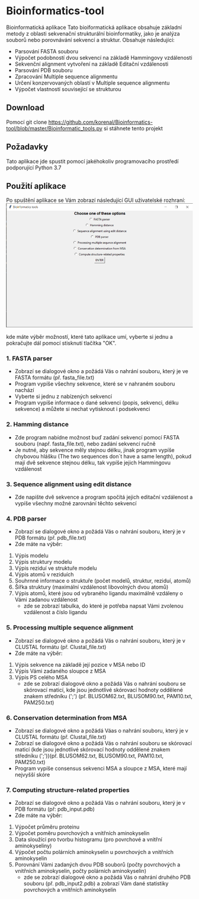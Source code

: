 # Bioinformatics-tool
Bioinformatická aplikace
Tato bioiformatická aplikace obsahuje základní metody z oblasti sekvenační strukturální bioinformatiky, jako je analýza souborů nebo porovnávání sekvencí a struktur. Obsahuje následující: 

* Parsování FASTA souboru
* Výpočet podobností dvou sekvencí na základě Hammingovy vzdálenosti
* Sekvenční alignment vytvoření na základě Editační vzdálenosti
* Parsování PDB souboru
* Zpracování Multiple sequence alignmentu
* Určení konzervovaných oblastí v Multiple sequence alignmentu
* Výpočet vlastností související se strukturou

## Download
Pomocí git clone https://github.com/korenal/Bioinformatics-tool/blob/master/Bioinformatic_tools.py si stáhnete tento projekt

## Požadavky
Tato aplikace jde spustit pomocí jakéhokoliv programovacího prostředí podporující Python 3.7

## Použití aplikace
Po spuštění aplikace se Vám zobrazí následující GUI uživatelské rozhraní:
![Uživatelské rozhraní](https://github.com/korenal/Bioinformatics-tool/blob/master/Bioinformatics_tool_user.png)

kde máte výběr možností, které tato aplikace umí, vyberte si jednu a pokračujte dál pomocí stisknutí tlačítka "OK".

### 1. FASTA parser
* Zobrazí se dialogové okno a požádá Vás o nahrání souboru, který je ve FASTA formátu (př. fasta_file.txt)
* Program vypíše všechny sekvence, které se v nahraném souboru nachází
* Vyberte si jednu z nabízených sekvencí
* Program vypíše informace o dané sekvenci (popis, sekvenci, délku sekvence) a můžete si nechat vytisknout i podsekvenci

### 2. Hamming distance
* Zde program nabídne možnost buď zadání sekvencí pomocí FASTA souboru (např. fasta_file.txt), nebo zadání sekvencí ručně
* Je nutné, aby sekvence měly stejnou délku, jinak program vypíše chybovou hlášku (The two sequences don´t have a same length), pokud mají dvě sekvence stejnou délku, tak vypíše jejich Hammingovu vzdálenost

### 3. Sequence alignment using edit distance
* Zde napište dvě sekvence a program spočítá jejich editační vzdálenost a vypíše všechny možné zarovnání těchto sekvencí

### 4. PDB parser
* Zobrazí se dialogové okno a požádá Vás o nahrání souboru, který je v PDB formátu (př. pdb_file.txt)
* Zde máte na výběr:
1. Výpis modelu
1. Výpis struktury modelu
1. Výpis reziduí ve struktuře modelu
1. Výpis atomů v reziduích
1. Souhrnné informace o struktuře (počet modelů, struktur, reziduí, atomů)
1. Šířka struktury (maximální vzdálenost libovolných dvou atomů)
1. Výpis atomů, které jsou od vybraného ligandu maximálně vzdáleny o Vámi zadanou vzdálenost
    - zde se zobrazí tabulka, do které je potřeba napsat Vámi zvolenou vzdálenost a číslo ligandu

### 5. Processing multiple sequence alignment
* Zobrazí se dialogové okno a požádá Vás o nahrání souboru, který je v CLUSTAL formátu (př. Clustal_file.txt)
* Zde máte na výběr:
1. Výpis sekvence na základě její pozice v MSA nebo ID
1. Výpis Vámi zadaného sloupce z MSA
1. Výpis PS celého MSA
    - zde se zobrazí dialogové okno a požádá Vás o nahrání souboru se skórovací maticí, kde jsou jednotlivé skórovací hodnoty oddělené znakem středníku (';') (př. BLUSOM62.txt, BLUSOM90.txt, PAM10.txt, PAM250.txt)

### 6. Conservation determination from MSA
* Zobrazí se dialogové okno a požádá Váas o nahrání souboru, který je v CLUSTAL formátu (př. Clustal_file.txt)
* Zobrazí se dialogové okno a požádá Vás o nahrání souboru se skórovací maticí (kde jsou jednotlivé skórovací hodnoty oddělené znakem středníku (';'))(př. BLUSOM62.txt, BLUSOM90.txt, PAM10.txt, PAM250.txt)  
* Program vypíše consensus sekvenci MSA a sloupce z MSA, které mají nejvyšší skóre

### 7. Computing structure-related properties
* Zobrazí se dialogové okno a požádá Vás o nahrání souboru, který je v PDB formátu (př: pdb_input.pdb)
* Zde máte na výběr:
1. Výpočet průměru proteinu
1. Výpočet poměru povrchových a vnitřních aminokyselin
1. Data sloužící pro tvorbu histogramu (pro povrchové a vnitřní aminokyseliny)
1. Výpočet počtu polárních aminokyselin u povrchových a vnitřních aminokyselin
1. Porovnání Vámi zadaných dvou PDB souborů (počty povrchových a vnitřních aminokyselin, počty polárních aminokyselin)
    - zde se zobrazí dialogové okno a požádá Vás o nahrání druhého PDB souboru (př. pdb_input2.pdb) a zobrazí Vám dané statistiky povrchových a vnitřních aminokyselin

